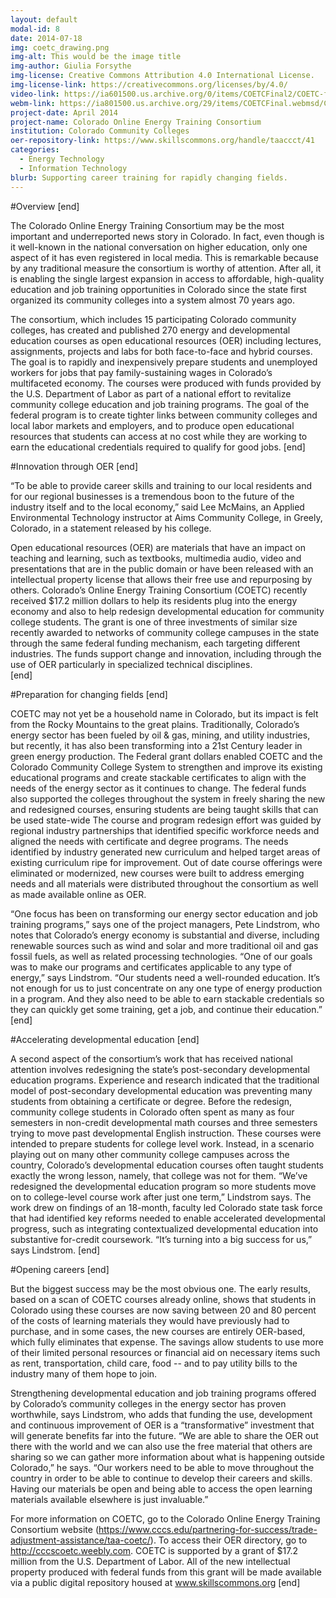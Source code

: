 ```yaml
---
layout: default
modal-id: 8
date: 2014-07-18
img: coetc_drawing.png
img-alt: This would be the image title
img-author: Giulia Forsythe
img-license: Creative Commons Attribution 4.0 International License.
img-license-link: https://creativecommons.org/licenses/by/4.0/
video-link: https://ia601500.us.archive.org/0/items/COETCFinal2/COETC-final2.mp4
webm-link: https://ia801500.us.archive.org/29/items/COETCFinal.webmsd/COETC-final.webmsd.webm
project-date: April 2014
project-name: Colorado Online Energy Training Consortium
institution: Colorado Community Colleges
oer-repository-link: https://www.skillscommons.org/handle/taaccct/41
categories:
  - Energy Technology
  - Information Technology
blurb: Supporting career training for rapidly changing fields.
---
```

#Overview
[end]

The Colorado Online Energy Training Consortium may be the most important and underreported news story in Colorado. In fact, even though is it well-known in the national conversation on higher education, only one aspect of it has even registered in local media. This is remarkable because by any traditional measure the consortium is worthy of attention. After all, it is enabling the single largest expansion in access to affordable, high-quality education and job training opportunities in Colorado since the state first organized its community colleges into a system almost 70 years ago. 

The consortium, which includes 15 participating Colorado community colleges, has created and published 270 energy and developmental education courses as open educational resources (OER) including lectures, assignments, projects and labs for both face-to-face and hybrid courses. The goal is to rapidly and inexpensively prepare students and unemployed workers for jobs that pay family-sustaining wages in Colorado’s multifaceted economy. The courses were produced with funds provided by the U.S. Department of Labor as part of a national effort to revitalize community college education and job training programs. The goal of the federal program is to create tighter links between community colleges and local labor markets and employers, and to produce open educational resources that students can access at no cost while they are working to earn the educational credentials required to qualify for good jobs.
[end]

#Innovation through OER
[end]

“To be able to provide career skills and training to our local residents and for our regional businesses is a tremendous boon to the future of the industry itself and to the local economy,” said Lee McMains, an Applied Environmental Technology instructor at Aims Community College, in Greely, Colorado, in a statement released by his college. 

Open educational resources (OER) are materials that have an impact on teaching and learning, such as textbooks, multimedia audio, video and presentations that are in the public domain or have been released with an intellectual property license that allows their free use and repurposing by others. Colorado’s Online Energy Training Consortium (COETC) recently received $17.2 million dollars to help its residents plug into the energy economy and also to help redesign developmental education for community college students. The grant is one of three investments of similar size recently awarded to networks of community college campuses in the state through the same federal funding mechanism, each targeting different industries. The funds support change and innovation, including through the use of OER particularly in specialized technical disciplines.   
[end]

#Preparation for changing fields
[end]

COETC may not yet be a household name in Colorado, but its impact is felt from the Rocky Mountains to the great plains. Traditionally, Colorado’s energy sector has been fueled by oil & gas, mining, and utility industries, but recently, it has also been transforming into a 21st Century leader in green energy production. The Federal grant dollars enabled COETC and the Colorado Community College System to strengthen and improve its existing educational programs and create stackable certificates to align with the needs of the energy sector as it continues to change. The federal funds  also supported the colleges throughout the system in freely sharing the new and redesigned courses, ensuring students are being taught skills that can be used state-wide  The course and program redesign effort was guided by  regional industry partnerships that identified specific workforce needs and aligned the needs with certificate and degree programs. The needs identified by industry generated new curriculum and helped target areas of existing curriculum ripe for improvement. Out of date course offerings were eliminated or modernized, new courses were built to address emerging needs and all materials were distributed throughout the consortium as well as made available online as OER. 

“One focus has been on transforming our energy sector education and job training programs,” says one of the project managers, Pete Lindstrom, who notes that Colorado’s energy economy is substantial and diverse, including renewable sources such as wind and solar and more traditional oil and gas fossil fuels, as well as related processing technologies. “One of our goals was to make our programs and certificates applicable to any type of energy,” says Lindstrom. “Our students need a well-rounded education. It’s not enough for us to just concentrate on any one type of energy production in a program. And they also need to be able to earn stackable credentials so they can quickly get some training, get a job, and continue their education.” 
[end]

#Accelerating developmental education
[end]

A second aspect of the consortium’s work that has received national attention involves redesigning the state’s post-secondary developmental education programs. Experience and research indicated that the traditional model of post-secondary developmental education was preventing many students from obtaining a certificate or degree. Before the redesign, community college students in Colorado often spent as many as four semesters in non-credit developmental math courses and three semesters trying to move past developmental English instruction.  These courses were intended to prepare students for college level work.  Instead, in a scenario playing out on many other community college campuses across the country, Colorado’s developmental education courses often taught students exactly the wrong lesson, namely, that college was not for them. “We’ve redesigned the developmental education program so more students move on to college-level course work after just one term,” Lindstrom says. The work drew on findings of an 18-month, faculty led Colorado state task force that had identified key reforms needed to enable accelerated developmental progress, such as integrating contextualized developmental education into substantive for-credit coursework. “It’s turning into a big success for us,” says Lindstrom.
[end]

#Opening careers
[end]

But the biggest success may be the most obvious one.  The early results, based on a scan of COETC courses already online, shows that students in Colorado using these courses are now saving between 20 and 80 percent of the costs of learning materials they would have previously had to purchase, and in some cases, the new courses are entirely OER-based, which fully eliminates that expense. The savings allow students to use more of their limited personal resources or financial aid on necessary items such as rent, transportation, child care, food -- and to pay utility bills to the industry many of them hope to join. 

Strengthening developmental education and job training programs offered by Colorado’s community colleges in the energy sector has proven worthwhile, says Lindstrom, who adds that funding the use, development and continuous improvement of OER is a “transformative” investment that will generate benefits far into the future. “We are able to share the OER out there with the world and we can also use the free material that others are sharing so we can gather more information about what is happening outside Colorado,” he says. “Our workers need to be able to move throughout the country in order to be able to continue to develop their careers and skills. Having our materials be open and being able to access the open learning materials available elsewhere is just invaluable.”  

For more information on COETC, go to the Colorado Online Energy Training Consortium website (https://www.cccs.edu/partnering-for-success/trade-adjustment-assistance/taa-coetc/). To access their OER directory, go to http://cccscoetc.weebly.com. COETC is supported by a grant of $17.2 million from the U.S. Department of Labor. All of the new intellectual property produced with federal funds from this grant will be made available via a public digital repository housed at www.skillscommons.org
[end]
